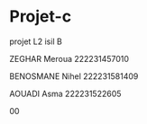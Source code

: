# Projet-c
projet L2 isil B 

ZEGHAR Meroua  222231457010

BENOSMANE Nihel 222231581409

AOUADI Asma 222231522605

00


